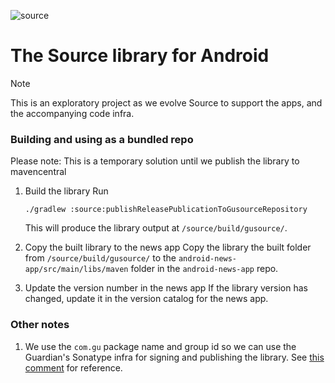 ![source](https://github.com/guardian/source-android/assets/79363218/3aecb407-00f6-4472-a662-7504d5f0315f)

# The Source library for Android

> [!Note]
> This is an exploratory project as we evolve Source to support the apps, and the accompanying code infra.

### Building and using as a bundled repo

Please note: This is a temporary solution until we publish the library to mavencentral

1. Build the library
   Run
   ```shell
   ./gradlew :source:publishReleasePublicationToGusourceRepository
   ```
   This will produce the library output at `/source/build/gusource/`.

2. Copy the built library to the news app
   Copy the library the built folder from `/source/build/gusource/` to the `android-news-app/src/main/libs/maven` folder in the `android-news-app` repo.

3. Update the version number in the news app
   If the library version has changed, update it in the version catalog for the news app.

### Other notes

1. We use the `com.gu` package name and group id so we can use the Guardian's Sonatype infra for signing and publishing the library. See [this comment](https://github.com/guardian/source-android/pull/10/files?w=1#r1567071142) for reference. 